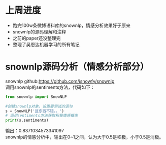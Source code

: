 上周进度
==========
* 跑完100w条微博语料库的snownlp，情感分析效果好于原来  
* snownlp的源码理解和注释
* 之前的paper还没整理完
* 整理了吴恩达机器学习的所有笔记

snownlp源码分析（情感分析部分）
==========
snownlp github:https://github.com/isnowfy/snownlp  
调用snownlp的sentiments方法，代码如下：

```python
from snownlp import SnowNLP
 
#创建snownlp对象，设置要测试的语句
s = SnowNLP('这东西不错。。')
# 调用sentiments方法获取积极情感概率
print(s.sentiments)
```
输出：0.8371034573341097  
snownlp的情感分析中，输出在0~1之间，认为大于0.5是积极，小于0.5是消极。
